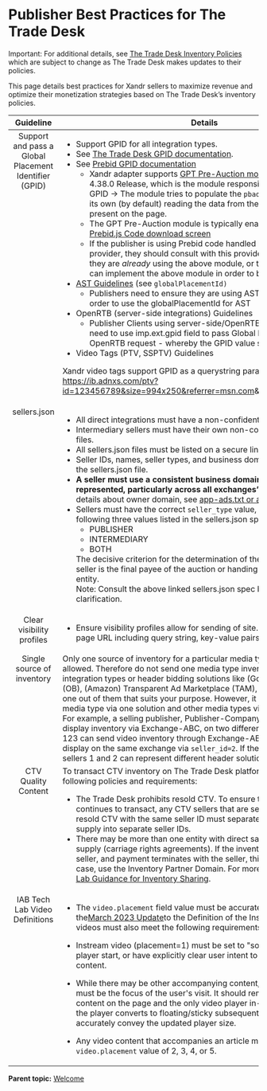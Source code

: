 # Publisher Best Practices for The Trade Desk

<div class="body">

<div class="p">

<div class="note important">

<span class="importanttitle">Important:</span> For additional details,
see <a
href="https://api.thetradedesk.com/v3/portal/ssp/doc/InventoryPolicies"
class="xref" target="_blank">The Trade Desk Inventory Policies</a> which
are subject to change as The Trade Desk makes updates to their policies.

</div>

This page details best practices for Xandr sellers to maximize revenue
and optimize their monetization strategies based on The Trade Desk’s
inventory policies.

</div>

<div id="publisher-best-practices-for-the-trade-desk__p-90565728-2b51-41f2-9234-bdc4823a0c56"
class="p">

<div class="tablenoborder">

<table
id="publisher-best-practices-for-the-trade-desk__table-2c32a110-6ff3-4c7a-ba60-6fd8fb606aa7"
class="table" data-cellpadding="4" data-cellspacing="0" data-summary=""
data-frame="border" data-border="1" data-rules="all">
<colgroup>
<col />
<col />
</colgroup>
<thead class="thead">
<tr class="header ">
<th id="d11605e73" class="entry cellborder"
style="text-align: center; vertical-align: top;">Guideline</th>
<th id="d11605e76" class="entry cellborder"
style="text-align: center; vertical-align: top;">Details</th>
</tr>
</thead>
<tbody class="tbody">
<tr class="odd ">
<td class="entry cellborder"
style="text-align: center; vertical-align: top;"
headers="d11605e73 ">Support and pass a Global Placement Identifier
(GPID)</td>
<td class="entry cellborder"
style="text-align: left; vertical-align: top;" headers="d11605e76 "><ul>
<li>Support GPID for all integration types.</li>
<li>See <a
href="https://api.thetradedesk.com/v3/portal/ssp/doc/InventoryGlobalPlacementID"
class="xref" target="_blank">The Trade Desk GPID documentation</a>.</li>
<li>See <a href="https://docs.prebid.org/features/pbAdSlot.html"
class="xref" target="_blank">Prebid GPID documentation</a>
<ul>
<li>Xandr adapter supports <a
href="https://docs.prebid.org/dev-docs/modules/gpt-pre-auction.html"
class="xref" target="_blank">GPT Pre-Auction module</a> as of Prebid
4.38.0 Release, which is the module responsible for generating GPID
-&gt; The module tries to populate the <code
class="ph codeph">pbadslot</code> and <code
class="ph codeph">gpid</code> fields on its own (by default) reading the
data from the GAM slots that are present on the page.</li>
<li>The GPT Pre-Auction module is typically enabled by default in the <a
href="https://docs.prebid.org/download.html" class="xref"
target="_blank">Prebid.js Code download screen</a></li>
<li>If the publisher is using Prebid code handled by a managed service
provider, they should consult with this provider to check whether they
are <em>already</em> using the above module, or to check if the provider
can implement the above module in order to begin passing GPID.</li>
</ul></li>
<li><a
href="https://docs.xandr.com/bundle/seller-tag/page/seller-tag/define-tag.html"
class="xref" target="_blank">AST Guidelines</a> (see <code
class="ph codeph">globalPlacementId)</code>
<ul>
<li>Publishers need to ensure they are using AST version 0.49.0+ in
order to use the globalPlacementId for AST</li>
</ul></li>
<li>OpenRTB (server-side integrations) Guidelines
<ul>
<li>Publisher Clients using server-side/OpenRTB based integrations will
need to use imp.ext.gpid field to pass Global Placement ID in their
OpenRTB request - whereby the GPID value should be a string</li>
</ul></li>
<li>Video Tags (PTV, SSPTV) Guidelines</li>
</ul>
<p>Xandr video tags support GPID as a querystring parameter – example:
<a
href="https://ib.adnxs.com/ptv?id=123456789&amp;size=994x250&amp;referrer=msn.com"
class="xref"
target="_blank">https://ib.adnxs.com/ptv?id=123456789&amp;size=994x250&amp;referrer=msn.com</a>&amp;gpid=GPID123456780</p></td>
</tr>
<tr class="even ">
<td class="entry cellborder"
style="text-align: center; vertical-align: top;"
headers="d11605e73 ">sellers.json</td>
<td class="entry cellborder"
style="text-align: left; vertical-align: top;" headers="d11605e76 "><ul>
<li>All direct integrations must have a non-confidential sellers.json
file.</li>
<li>Intermediary sellers must have their own non-confidential
sellers.json files.</li>
<li>All sellers.json files must be listed on a secure link (HTTPS).</li>
<li>Seller IDs, names, seller types, and business domains must be listed
in the sellers.json file.</li>
<li><strong>A seller must use a consistent business domain everywhere
they are represented, particularly across all exchanges’ sellers.json
files.</strong> For details about owner domain, see <a
href="https://api.thetradedesk.com/v3/portal/ssp/doc/InventoryPolicies#ads-txt"
class="xref" target="_blank"><u>app-ads.txt or ads.txt</u></a>.</li>
<li>Sellers must have the correct <code
class="ph codeph">seller_type</code> value, that can be one of the
following three values listed in the sellers.json spec:
<ul>
<li>PUBLISHER</li>
<li>INTERMEDIARY</li>
<li>BOTH</li>
</ul>
The decisive criterion for the determination of the <code
class="ph codeph">seller_type</code> is if the seller is the final payee
of the auction or handing payment to another entity.
<div class="note">
<span class="notetitle">Note:</span> Consult the above linked
sellers.json spec by IAB for further clarification.
</div></li>
</ul></td>
</tr>
<tr class="odd ">
<td class="entry cellborder"
style="text-align: center; vertical-align: top;"
headers="d11605e73 ">Clear visibility profiles</td>
<td class="entry cellborder"
style="text-align: left; vertical-align: top;" headers="d11605e76 "><ul>
<li>Ensure visibility profiles allow for sending of site.page url with
the full-page URL including query string, key-value pairs, and UTM
parameters.</li>
</ul></td>
</tr>
<tr class="even ">
<td class="entry cellborder"
style="text-align: center; vertical-align: top;"
headers="d11605e73 ">Single source of inventory</td>
<td class="entry cellborder"
style="text-align: left; vertical-align: top;" headers="d11605e76 ">Only
one source of inventory for a particular media type per seller is
allowed. Therefore do not send one media type inventory via multiple
integration types or header bidding solutions like (Google) Open Bidding
(OB), (Amazon) Transparent Ad Marketplace (TAM), Prebid, etc. Choose one
out of them that suits your purpose. However, it is allowed to send one
media type via one solution and other media types via different
solutions. For example, a selling publisher, Publisher-Company123,
cannot send display inventory via Exchange-ABC, on two different seller
IDs. Publisher-123 can send video inventory through Exchange-ABC on
<code class="ph codeph">seller_id=1</code> and display on the same
exchange via <code class="ph codeph">seller_id=2</code>. If the
publisher prefers, sellers 1 and 2 can represent different header
solutions.</td>
</tr>
<tr class="odd ">
<td class="entry cellborder"
style="text-align: center; vertical-align: top;"
headers="d11605e73 ">CTV Quality Content</td>
<td class="entry cellborder"
style="text-align: left; vertical-align: top;" headers="d11605e76 ">To
transact CTV inventory on The Trade Desk platform, be sure to meet the
following policies and requirements:
<ul>
<li>The Trade Desk prohibits resold CTV. To ensure the direct traffic
continues to transact, any CTV sellers that are sending both direct and
resold CTV with the same seller ID must separate the direct and resold
supply into separate seller IDs.</li>
<li>There may be more than one entity with direct sales rights to CTV
supply (carriage rights agreements). If the inventory is exclusive to
the seller, and payment terminates with the seller, this is allowed. In
this case, use the Inventory Partner Domain. For more details, see <a
href="https://iabtechlab.com/wp-content/uploads/2020/12/CTV_app-ads_IABTechLab_Explainer_Guide_Public_Comment_2020-12.pdf"
class="xref" target="_blank">IAB Tech Lab Guidance for Inventory
Sharing</a>.</li>
</ul></td>
</tr>
<tr class="even ">
<td class="entry cellborder"
style="text-align: center; vertical-align: top;"
headers="d11605e73 ">IAB Tech Lab Video Definitions</td>
<td class="entry cellborder"
style="text-align: left; vertical-align: top;" headers="d11605e76 "><ul>
<li><p>The <code class="ph codeph">video.placement</code> field value
must be accurate according to the<a
href="https://iabtechlab.com/blog/updates-to-openrtb-for-public-comment/"
class="xref" target="_blank"><u>March 2023 Update</u></a>to the
Definition of the Instream Video. Instream videos must also meet the
following requirements.</p></li>
<li><p>Instream video (placement=1) must be set to "sound on" by default
at player start, or have explicitly clear user intent to watch the video
content.</p></li>
<li><p>While there may be other accompanying content, the video content
must be the focus of the user's visit. It should remain the primary
content on the page and the only video player in-view when playing. If
the player converts to floating/sticky subsequent ad calls should
accurately convey the updated player size.</p></li>
<li><p>Any video content that accompanies an article must have a <code
class="ph codeph">video.placement</code> value of 2, 3, 4, or
5.</p></li>
</ul></td>
</tr>
</tbody>
</table>

</div>

</div>

</div>

<div class="related-links">

<div class="familylinks">

<div class="parentlink">

**Parent topic:**
<a href="welcome-industry-reference.html" class="link">Welcome</a>

</div>

</div>

</div>

